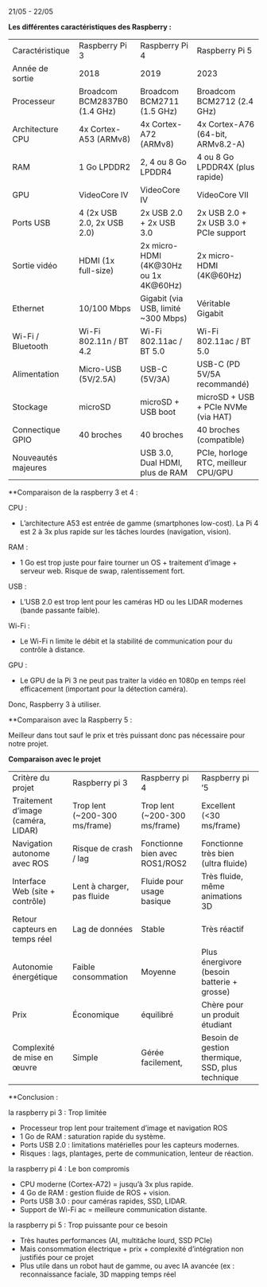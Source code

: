 
21/05 - 22/05

**Les différentes caractéristiques des Raspberry :**

|   |   |   |   |
|---|---|---|---|
|Caractéristique|Raspberry Pi 3|Raspberry Pi 4|Raspberry Pi 5|
|Année de sortie|2018|2019|2023|
|Processeur|Broadcom BCM2837B0 (1.4 GHz)|Broadcom BCM2711 (1.5 GHz)|Broadcom BCM2712 (2.4 GHz)|
|Architecture CPU|4x Cortex-A53 (ARMv8)|4x Cortex-A72 (ARMv8)|4x Cortex-A76 (64-bit, ARMv8.2-A)|
|RAM|1 Go LPDDR2|2, 4 ou 8 Go LPDDR4|4 ou 8 Go LPDDR4X (plus rapide)|
|GPU|VideoCore IV|VideoCore IV|VideoCore VII|
|Ports USB|4 (2x USB 2.0, 2x USB 2.0)|2x USB 2.0 + 2x USB 3.0|2x USB 2.0 + 2x USB 3.0 + PCIe support|
|Sortie vidéo|HDMI (1x full-size)|2x micro-HDMI (4K@30Hz ou 1x 4K@60Hz)|2x micro-HDMI (4K@60Hz)|
|Ethernet|10/100 Mbps|Gigabit (via USB, limité ~300 Mbps)|Véritable Gigabit|
|Wi-Fi / Bluetooth|Wi-Fi 802.11n / BT 4.2|Wi-Fi 802.11ac / BT 5.0|Wi-Fi 802.11ac / BT 5.0|
|Alimentation|Micro-USB (5V/2.5A)|USB-C (5V/3A)|USB-C (PD 5V/5A recommandé)|
|Stockage|microSD|microSD + USB boot|microSD + USB + PCIe NVMe (via HAT)|
|Connectique GPIO|40 broches|40 broches|40 broches (compatible)|
|Nouveautés majeures||USB 3.0, Dual HDMI, plus de RAM|PCIe, horloge RTC, meilleur CPU/GPU|

**Comparaison de la raspberry 3 et 4 : 

CPU : 
- L’architecture A53 est entrée de gamme (smartphones low-cost). La Pi 4 est 2 à 3x plus rapide sur les tâches lourdes (navigation, vision).

RAM :
- 1 Go est trop juste pour faire tourner un OS + traitement d’image + serveur web. Risque de swap, ralentissement fort.

USB : 
- L’USB 2.0 est trop lent pour les caméras HD ou les LIDAR modernes (bande passante faible).

Wi-Fi : 
- Le Wi-Fi n limite le débit et la stabilité de communication pour du contrôle à distance.

GPU :
- Le GPU de la Pi 3 ne peut pas traiter la vidéo en 1080p en temps réel efficacement (important pour la détection caméra).

Donc, Raspberry 3 à utiliser. 

  
**Comparaison avec la Raspberry 5 :

Meilleur dans tout sauf le prix et très puissant donc pas nécessaire pour notre projet. 

**Comparaison avec le projet**

|                                    |                               |                                |                                                  |
| ---------------------------------- | ----------------------------- | ------------------------------ | ------------------------------------------------ |
| Critère du projet                  | Raspberry pi 3                | Raspberry pi 4                 | Raspberry pi ’5                                  |
| Traitement d’image (caméra, LIDAR) | Trop lent (~200-300 ms/frame) | Trop lent (~200-300 ms/frame)  | Excellent (<30 ms/frame)                         |
| Navigation autonome avec ROS       | Risque de crash / lag         | Fonctionne bien avec ROS1/ROS2 | Fonctionne très bien (ultra fluide)              |
| Interface Web (site + contrôle)    | Lent à charger, pas fluide    | Fluide pour usage basique      | Très fluide, même animations 3D                  |
| Retour capteurs en temps réel      | Lag de données                | Stable                         | Très réactif                                     |
| Autonomie énergétique              | Faible consommation           | Moyenne                        | Plus énergivore (besoin batterie + grosse)       |
| Prix                               | Économique                    | équilibré                      | Chère pour un produit étudiant                   |
| Complexité de mise en œuvre        | Simple                        | Gérée facilement,              | Besoin de gestion thermique, SSD, plus technique |



**Conclusion : 

la raspberry pi 3 : Trop limitée
  
- Processeur trop lent pour traitement d’image et navigation ROS
- 1 Go de RAM : saturation rapide du système.
- Ports USB 2.0 : limitations matérielles pour les capteurs modernes.
- Risques : lags, plantages, perte de communication, lenteur de réaction.

la raspberry pi 4 : Le bon compromis

- CPU moderne (Cortex-A72) = jusqu’à 3x plus rapide.
- 4 Go de RAM : gestion fluide de ROS + vision.
- Ports USB 3.0 : pour caméras rapides, SSD, LIDAR.
- Support de Wi-Fi ac = meilleure communication distante.

la raspberry pi 5 : Trop puissante pour ce besoin

- Très hautes performances (AI, multitâche lourd, SSD PCIe)
- Mais consommation électrique + prix + complexité d’intégration non justifiés pour ce projet
- Plus utile dans un robot haut de gamme, ou avec IA avancée (ex : reconnaissance faciale, 3D mapping temps réel

